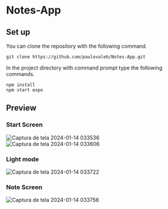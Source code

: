 ﻿# Notes-App
 ## Set up
 You can clone the repository with the following command.
 ```
git clone https://github.com/paulovaleb/Notes-App.git
```
In the project directory with command prompt type the following commands.
```
npm install
npm start expo
```
## Preview
### Start Screen
![Captura de tela 2024-01-14 033536](https://github.com/paulovaleb/Notes-App/assets/151897590/e30a2785-f591-47e5-91db-d8a174adbb8b)
![Captura de tela 2024-01-14 033606](https://github.com/paulovaleb/Notes-App/assets/151897590/16bfeb56-6231-4988-a904-9dabee0abb0d)
### Light mode
![Captura de tela 2024-01-14 033722](https://github.com/paulovaleb/Notes-App/assets/151897590/b6dbaf02-1554-4741-8298-3ce9c5741c1e)
### Note Screen
![Captura de tela 2024-01-14 033756](https://github.com/paulovaleb/Notes-App/assets/151897590/311ad1d9-f494-4dc2-8f48-d0b07d7b73e6)

